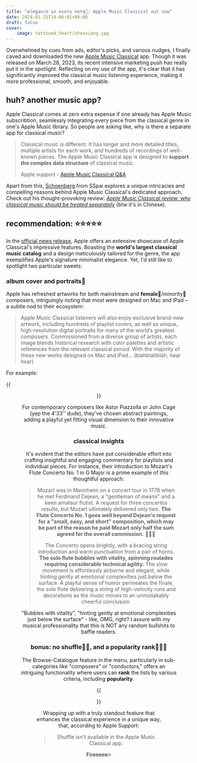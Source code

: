 ```yaml
---
title: "elegance in every note🎵: Apple Music Classical out now"
date: 2024-01-25T14:06:01+08:00
draft: false
cover: 
    image: tattooed_heart/zhenxiang.jpg
---
```


Overwhelmed by cues from ads, editor's picks, and various nudges, I finally caved and downloaded the new [Apple Music Classical](https://www.apple.com/newsroom/2023/03/apple-music-classical-is-here/) app. Though it was released on March 28, 2023, its recent intensive marketing push has really put it in the spotlight. Reflecting on my use of the app, it's clear that it has significantly improved the classical music listening experience, making it more professional, smooth, and enjoyable.

## huh? another music app?

Apple Classical comes at zero extra expense if one already has Apple Music subscribtion, seamlessly integrating every piece from the classical genre in one's Apple Music library. So people are asking like, why is there a separate app for classical music?

> Classical music is different. It has longer and more detailed titles, multiple artists for each work, and hundreds of recordings of well-known pieces. The Apple Music Classical app is designed to **support the complex data structure** of classical music.
>
> Apple support - [Apple Music Classical Q&A](https://support.apple.com/en-us/HT213415#:~:text=Why%20is%20there%20a%20separate,data%20structure%20of%20classical%20music.)

Apart from this, [Schoenberg](https://sspai.com/u/bihv8jd7/updates) from SSpai explores a unique intricacies and compelling reasons behind Apple Music Classical's dedicated approach. Check out his thought-provoking review: *[Apple Music Classical review: why classical music should be treated separately](https://sspai.com/post/79079)* (btw it's in Chinese).

## recommendation: ⭐️⭐️⭐️⭐️⭐️

In the [official news release](https://www.apple.com/newsroom/2023/03/apple-music-classical-is-here/), Apple offers an extensive showcase of Apple Classical's impressive features. Boasting the **world's largest classical music catalog** and a design meticulously tailored for the genre, the app exemplifies Apple's signature minimalist elegance. Yet, I'd still like to spotlight two particular sweets:

### album cover and portraits🥳

Apple has refreshed artworks for both mainstream and **female**🥰/minority💖 composers, intriguingly noting that most were designed on Mac and iPad – a subtle nod to their ecosystem:

> Apple Music Classical listeners will also enjoy exclusive brand-new artwork, including hundreds of playlist covers, as well as unique, high-resolution digital portraits for many of the world’s greatest composers. Commissioned from a diverse group of artists, each image blends historical research with color palettes and artistic references from the relevant classical period. With the majority of these new works designed on Mac and iPad... (blahblahblah, hear hear)

For example:

{{<figure align="center" src="/tattooed_heart/shostakovich.jpeg" caption="[**Dmitri Shostakovich**]: Spotify composer profile (left) and Apple Music Classical composer art (right). i think everybody **EXCEPT** for Dmitri himself would, prefer, Apple's version.">}}

For contemporary composers like Astor Piazzolla or John Cage (yep the 4'33'' dude), they've chosen abstract paintings, adding a playful yet fitting visual dimension to their innovative music.

### classical insights

It's evident that the editors have put considerable effort into crafting insightful and engaging commentary for playlists and individual pieces. For instance, their introduction to Mozart's Flute Concerto No. 1 in G Major is a prime example of this thoughtful approach:

> Mozart was in Mannheim on a concert tour in 1778 when he met Ferdinand Dejean, a "gentleman of means" and a keen amateur flutist. A request for three concertos resulte, but Mozart ultimately delivered only two. **The Flute Concerto No. 1 goes well beyond Dejean's request for a "small, easy, and short" composition, which may be part of the reason he paid Mozart only half the sum agreed for the overall commission.** 👀**👀**👀
>
> The Concerto opens brightly, with a bracing string introduction and warm punctuation from a pair of horns. **The solo flute bubbles with vitality, spinning roulades requiring considerable technical agility.** The slow movement is effortlessly airborne and elegant, while hinting gently at emotional complexities just below the surface. A playful sense of humor permeates the finale, the solo flute delivering a string of high-velocity runs and decorations as the music moves to an unmistakably cheerful conclusion.

"Bubbles with vitality", "hinting gently at emotional complexities just below the surface" - like, OMG, right? I assure with my musical professionality that this is NOT any random bullshits to baffle readers.

### bonus: no shuffle🚫🔀, and a popularity rank🍉💅🏻

The Browse-Catalogue feature in the menu, particularly in sub-categories like "composers" or "conductors," offers an intriguing functionality where users can **rank** the lists by various criteria, including **popularity**.

{{<figure align="center" src="/tattooed_heart/rank.jpeg" caption="i was like hooooold on, why on earth is Bach ranked above Mozart?🤪🍉">}}

Wrapping up with a truly standout feature that enhances the classical experience in a unique way, that, according to Apple Support:

> Shuffle isn't available in the Apple Music Classical app.

Fireeeee🔥
